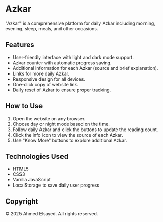 # Azkar

"Azkar" is a comprehensive platform for daily Azkar including morning, evening, sleep, meals, and other occasions.

## Features

- User-friendly interface with light and dark mode support.
- Azkar counter with automatic progress saving.
- Additional information for each Azkar (source and brief explanation).
- Links for more daily Azkar.
- Responsive design for all devices.
- One-click copy of website link.
- Daily reset of Azkar to ensure proper tracking.

## How to Use

1. Open the website on any browser.
2. Choose day or night mode based on the time.
3. Follow daily Azkar and click the buttons to update the reading count.
4. Click the info icon to view the source of each Azkar.
5. Use "Know More" buttons to explore additional Azkar.

## Technologies Used

- HTML5
- CSS3
- Vanilla JavaScript
- LocalStorage to save daily user progress

## Copyright

© 2025 Ahmed Elsayed. All rights reserved.
